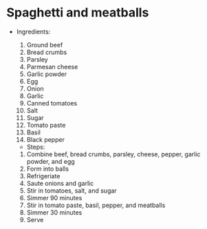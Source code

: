# Spaghetti and meatballs

- Ingredients:
  1. Ground beef
  2. Bread crumbs
  3. Parsley
  4. Parmesan cheese
  5. Garlic powder
  6. Egg
  7. Onion
  8. Garlic
  9. Canned tomatoes
  10. Salt
  11. Sugar
  12. Tomato paste
  13. Basil
  14. Black pepper

  - Steps:
  1. Combine beef, bread crumbs, parsley, cheese, pepper, garlic powder, and egg
  2. Form into balls
  3. Refrigeriate
  4. Saute onions and garlic
  5. Stir in tomatoes, salt, and sugar
  6. Simmer 90 minutes
  7. Stir in tomato paste, basil, pepper, and meatballs
  8. Simmer 30 minutes
  9. Serve
